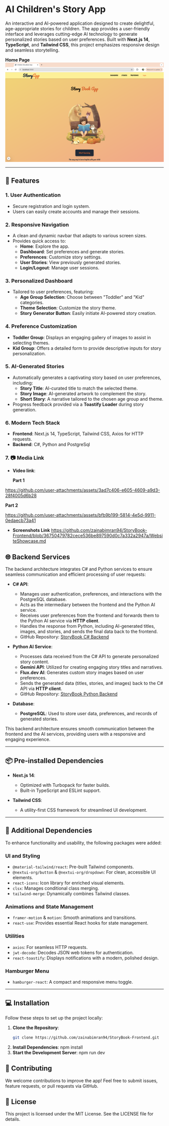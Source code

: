 # AI Children's Story App  

An interactive and AI-powered application designed to create delightful, age-appropriate stories for children. The app provides a user-friendly interface and leverages cutting-edge AI technology to generate personalized stories based on user preferences. Built with **Next.js 14**, **TypeScript**, and **Tailwind CSS**, this project emphasizes responsive design and seamless storytelling.  

**Home Page**
![HomePage](1.png)


---  

## 🚀 Features  

### 1. **User Authentication**  
- Secure registration and login system.  
- Users can easily create accounts and manage their sessions.  

### 2. **Responsive Navigation**  
- A clean and dynamic navbar that adapts to various screen sizes.  
- Provides quick access to:  
  - **Home**: Explore the app.  
  - **Dashboard**: Set preferences and generate stories.  
  - **Preferences**: Customize story settings.  
  - **User Stories**: View previously generated stories.  
  - **Login/Logout**: Manage user sessions.  

### 3. **Personalized Dashboard**  
- Tailored to user preferences, featuring:  
  - **Age Group Selection**: Choose between "Toddler" and "Kid" categories.  
  - **Theme Selection**: Customize the story theme.  
  - **Story Generator Button**: Easily initiate AI-powered story creation.  

### 4. **Preference Customization**  
- **Toddler Group**: Displays an engaging gallery of images to assist in selecting themes.  
- **Kid Group**: Offers a detailed form to provide descriptive inputs for story personalization.  

### 5. **AI-Generated Stories**  
- Automatically generates a captivating story based on user preferences, including:  
  - **Story Title**: AI-curated title to match the selected theme.  
  - **Story Image**: AI-generated artwork to complement the story.  
  - **Short Story**: A narrative tailored to the chosen age group and theme.  
- Progress feedback provided via a **Toastify Loader** during story generation.  

### 6. **Modern Tech Stack**  
- **Frontend**: Next.js 14, TypeScript, Tailwind CSS, Axios for HTTP requests.
- **Backend**: C#, Python and PostgreSql

### 7. **📷 Media Link**
- **Video link**:
  
  **Part 1** 

https://github.com/user-attachments/assets/3ad7c406-e605-4609-a9d3-28f4005d6b28


  **Part 2** 

https://github.com/user-attachments/assets/bfb9b199-5814-4e5d-9911-0edaecb73a41
  
- **Screenshots Link**
  https://github.com/zainabimran94/StoryBook-Frontend/blob/36750479782cece536be897590d0c7a332a2947a/WebsiteShowcase.md
  
## 🌐 Backend Services  
The backend architecture integrates C# and Python services to ensure seamless communication and efficient processing of user requests:  
- **C# API**:  
  - Manages user authentication, preferences, and interactions with the PostgreSQL database.  
  - Acts as the intermediary between the frontend and the Python AI service.  
  - Receives user preferences from the frontend and forwards them to the Python AI service via **HTTP client**.  
  - Handles the response from Python, including AI-generated titles, images, and stories, and sends the final data back to the frontend.  
  - GitHub Repository: [StoryBook C# Backend](https://github.com/zainabimran94/StoryBook-c-.git)  

- **Python AI Service**:  
  - Processes data received from the C# API to generate personalized story content.  
  - **Gemini API**: Utilized for creating engaging story titles and narratives.  
  - **Flux.dev AI**: Generates custom story images based on user preferences.  
  - Sends the generated data (titles, stories, and images) back to the C# API via **HTTP client**.  
  - GitHub Repository: [StoryBook Python Backend](https://github.com/zainabimran94/StoryBook-Python.git)  

- **Database**:  
  - **PostgreSQL**: Used to store user data, preferences, and records of generated stories.  

This backend architecture ensures smooth communication between the frontend and the AI services, providing users with a responsive and engaging experience.  


---  

## 📦 Pre-installed Dependencies  

- **Next.js 14**:  
  - Optimized with Turbopack for faster builds.  
  - Built-in TypeScript and ESLint support.  

- **Tailwind CSS**:  
  - A utility-first CSS framework for streamlined UI development.  

---  

## 📂 Additional Dependencies  

To enhance functionality and usability, the following packages were added:  

### **UI and Styling**  
- `@material-tailwind/react`: Pre-built Tailwind components.  
- `@nextui-org/button` & `@nextui-org/dropdown`: For clean, accessible UI elements.  
- `react-icons`: Icon library for enriched visual elements.  
- `clsx`: Manages conditional class merging.  
- `tailwind-merge`: Dynamically combines Tailwind classes.  

### **Animations and State Management**  
- `framer-motion` & `motion`: Smooth animations and transitions.  
- `react-use`: Provides essential React hooks for state management.  

### **Utilities**  
- `axios`: For seamless HTTP requests.  
- `jwt-decode`: Decodes JSON web tokens for authentication.  
- `react-toastify`: Displays notifications with a modern, polished design.  

### **Hamburger Menu**  
- `hamburger-react`: A compact and responsive menu toggle.  

---  

## 💻 Installation  

Follow these steps to set up the project locally:  

1. **Clone the Repository**:  
   ```bash  
   git clone https://github.com/zainabimran94/StoryBook-Frontend.git
2. **Install Dependencies**:
   npm install
3. **Start the Development Server**:
   npm run dev
   
## 📝 Contributing
We welcome contributions to improve the app! Feel free to submit issues, feature requests, or pull requests via GitHub.

## 📄 License
This project is licensed under the MIT License. See the LICENSE file for details.
